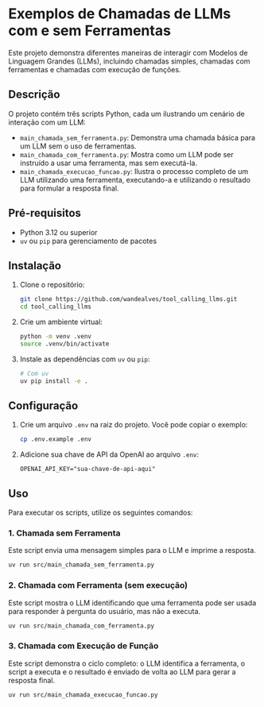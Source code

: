 # Exemplos de Chamadas de LLMs com e sem Ferramentas

Este projeto demonstra diferentes maneiras de interagir com Modelos de Linguagem Grandes (LLMs), incluindo chamadas simples, chamadas com ferramentas e chamadas com execução de funções.

## Descrição

O projeto contém três scripts Python, cada um ilustrando um cenário de interação com um LLM:

- `main_chamada_sem_ferramenta.py`: Demonstra uma chamada básica para um LLM sem o uso de ferramentas.
- `main_chamada_com_ferramenta.py`: Mostra como um LLM pode ser instruído a usar uma ferramenta, mas sem executá-la.
- `main_chamada_execucao_funcao.py`: Ilustra o processo completo de um LLM utilizando uma ferramenta, executando-a e utilizando o resultado para formular a resposta final.

## Pré-requisitos

- Python 3.12 ou superior
- `uv` ou `pip` para gerenciamento de pacotes

## Instalação

1.  Clone o repositório:

    ```bash
    git clone https://github.com/wandealves/tool_calling_llms.git
    cd tool_calling_llms
    ```

2.  Crie um ambiente virtual:

    ```bash
    python -m venv .venv
    source .venv/bin/activate
    ```

3.  Instale as dependências com `uv` ou `pip`:
    ```bash
    # Com uv
    uv pip install -e .
    ```

## Configuração

1.  Crie um arquivo `.env` na raiz do projeto. Você pode copiar o exemplo:

    ```bash
    cp .env.example .env
    ```

2.  Adicione sua chave de API da OpenAI ao arquivo `.env`:
    ```
    OPENAI_API_KEY="sua-chave-de-api-aqui"
    ```

## Uso

Para executar os scripts, utilize os seguintes comandos:

### 1. Chamada sem Ferramenta

Este script envia uma mensagem simples para o LLM e imprime a resposta.

```bash
uv run src/main_chamada_sem_ferramenta.py
```

### 2. Chamada com Ferramenta (sem execução)

Este script mostra o LLM identificando que uma ferramenta pode ser usada para responder à pergunta do usuário, mas não a executa.

```bash
uv run src/main_chamada_com_ferramenta.py
```

### 3. Chamada com Execução de Função

Este script demonstra o ciclo completo: o LLM identifica a ferramenta, o script a executa e o resultado é enviado de volta ao LLM para gerar a resposta final.

```bash
uv run src/main_chamada_execucao_funcao.py
```
